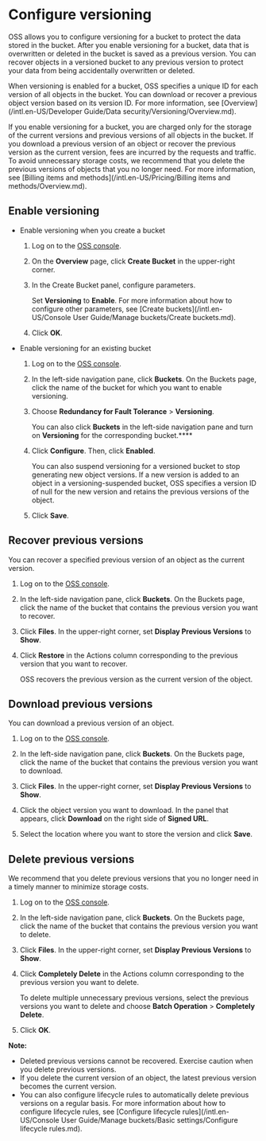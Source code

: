 # Configure versioning

OSS allows you to configure versioning for a bucket to protect the data stored in the bucket. After you enable versioning for a bucket, data that is overwritten or deleted in the bucket is saved as a previous version. You can recover objects in a versioned bucket to any previous version to protect your data from being accidentally overwritten or deleted.

When versioning is enabled for a bucket, OSS specifies a unique ID for each version of all objects in the bucket. You can download or recover a previous object version based on its version ID. For more information, see [Overview](/intl.en-US/Developer Guide/Data security/Versioning/Overview.md).

If you enable versioning for a bucket, you are charged only for the storage of the current versions and previous versions of all objects in the bucket. If you download a previous version of an object or recover the previous version as the current version, fees are incurred by the requests and traffic. To avoid unnecessary storage costs, we recommend that you delete the previous versions of objects that you no longer need. For more information, see [Billing items and methods](/intl.en-US/Pricing/Billing items and methods/Overview.md).

## Enable versioning

-   Enable versioning when you create a bucket
    1.  Log on to the [OSS console](https://oss.console.aliyun.com/).
    2.  On the **Overview** page, click **Create Bucket** in the upper-right corner.
    3.  In the Create Bucket panel, configure parameters.

        Set **Versioning** to **Enable**. For more information about how to configure other parameters, see [Create buckets](/intl.en-US/Console User Guide/Manage buckets/Create buckets.md).

    4.  Click **OK**.
-   Enable versioning for an existing bucket
    1.  Log on to the [OSS console](https://oss.console.aliyun.com/).
    2.  In the left-side navigation pane, click **Buckets**. On the Buckets page, click the name of the bucket for which you want to enable versioning.
    3.  Choose **Redundancy for Fault Tolerance** \> **Versioning**.

        You can also click **Buckets** in the left-side navigation pane and turn on **Versioning** for the corresponding bucket.****

    4.  Click **Configure**. Then, click **Enabled**.

        You can also suspend versioning for a versioned bucket to stop generating new object versions. If a new version is added to an object in a versioning-suspended bucket, OSS specifies a version ID of null for the new version and retains the previous versions of the object.

    5.  Click **Save**.

## Recover previous versions

You can recover a specified previous version of an object as the current version.

1.  Log on to the [OSS console](https://oss.console.aliyun.com/).

2.  In the left-side navigation pane, click **Buckets**. On the Buckets page, click the name of the bucket that contains the previous version you want to recover.

3.  Click **Files**. In the upper-right corner, set **Display Previous Versions** to **Show**.

4.  Click **Restore** in the Actions column corresponding to the previous version that you want to recover.

    OSS recovers the previous version as the current version of the object.


## Download previous versions

You can download a previous version of an object.

1.  Log on to the [OSS console](https://oss.console.aliyun.com/).

2.  In the left-side navigation pane, click **Buckets**. On the Buckets page, click the name of the bucket that contains the previous version you want to download.

3.  Click **Files**. In the upper-right corner, set **Display Previous Versions** to **Show**.

4.  Click the object version you want to download. In the panel that appears, click **Download** on the right side of **Signed URL**.

5.  Select the location where you want to store the version and click **Save**.


## Delete previous versions

We recommend that you delete previous versions that you no longer need in a timely manner to minimize storage costs.

1.  Log on to the [OSS console](https://oss.console.aliyun.com/).

2.  In the left-side navigation pane, click **Buckets**. On the Buckets page, click the name of the bucket that contains the previous version you want to delete.

3.  Click **Files**. In the upper-right corner, set **Display Previous Versions** to **Show**.

4.  Click **Completely Delete** in the Actions column corresponding to the previous version you want to delete.

    To delete multiple unnecessary previous versions, select the previous versions you want to delete and choose **Batch Operation** \> **Completely Delete**.

5.  Click **OK**.


**Note:**

-   Deleted previous versions cannot be recovered. Exercise caution when you delete previous versions.
-   If you delete the current version of an object, the latest previous version becomes the current version.
-   You can also configure lifecycle rules to automatically delete previous versions on a regular basis. For more information about how to configure lifecycle rules, see [Configure lifecycle rules](/intl.en-US/Console User Guide/Manage buckets/Basic settings/Configure lifecycle rules.md).

